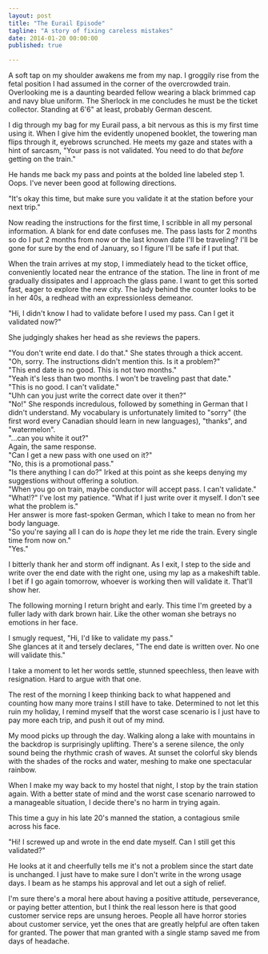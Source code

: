 ```yaml
---
layout: post
title: "The Eurail Episode"
tagline: "A story of fixing careless mistakes"
date: 2014-01-20 00:00:00
published: true

---
```


A soft tap on my shoulder awakens me from my nap. I groggily rise from the fetal 
position I had assumed in the corner of the overcrowded train. Overlooking me is 
a daunting bearded fellow wearing a black brimmed cap and navy blue uniform. The 
Sherlock in me concludes he must be the ticket collector. Standing at 6'6" at 
least, probably German descent.

I dig through my bag for my Eurail pass, a bit nervous as this is my first time 
using it. When I give him the evidently unopened booklet, the towering man flips 
through it, eyebrows scrunched. He meets my gaze and states with a hint of 
sarcasm, "Your pass is not validated. You need to do that _before_ getting on 
the train."

He hands me back my pass and points at the bolded line labeled step 1. Oops. 
I've never been good at following directions.

"It's okay this time, but make sure you validate it at the station before your 
next trip."

Now reading the instructions for the first time, I scribble in all my personal 
information. A blank for end date confuses me. The pass lasts for 2 months so do 
I put 2 months from now or the last known date I'll be traveling? I'll be gone 
for sure by the end of January, so I figure I'll be safe if I put that.

When the train arrives at my stop, I immediately head to the ticket office, 
conveniently located near the entrance of the station. The line in front of me 
gradually dissipates and I approach the glass pane. I want to get this sorted 
fast, eager to explore the new city. The lady behind the counter looks to be in 
her 40s, a redhead with an expressionless demeanor.

"Hi, I didn't know I had to validate before I used my pass. Can I get it 
validated now?"

She judgingly shakes her head as she reviews the papers.

"You don't write end date. I do that." She states through a thick accent.  
"Oh, sorry. The instructions didn't mention this. Is it a problem?"  
"This end date is no good. This is not two months."  
"Yeah it's less than two months. I won't be traveling past that date."  
"This is no good. I can't validate."  
"Uhh can you just write the correct date over it then?"  
"No!" She responds incredulous, followed by something in German that I didn't 
understand. My vocabulary is unfortunately limited to "sorry" (the first word 
every Canadian should learn in new languages), "thanks", and "watermelon".  
"...can you white it out?"  
Again, the same response.  
"Can I get a new pass with one used on it?"  
"No, this is a promotional pass."  
"Is there anything I can do?" Irked at this point as she keeps denying my 
suggestions without offering a solution.  
"When you go on train, maybe conductor will accept pass. I can't validate."  
"What!?" I've lost my patience. "What if I just write over it myself. I don't 
see what the problem is."  
Her answer is more fast-spoken German, which I take to mean no from her body 
language.  
"So you're saying all I can do is _hope_ they let me ride the train.  Every 
single time from now on."  
"Yes."

I bitterly thank her and storm off indignant. As I exit, I step to the side and 
write over the end date with the right one, using my lap as a makeshift table. I 
bet if I go again tomorrow, whoever is working then will validate it. That'll 
show her.

The following morning I return bright and early. This time I'm greeted by a 
fuller lady with dark brown hair. Like the other woman she betrays no emotions 
in her face.

I smugly request, "Hi, I'd like to validate my pass."  
She glances at it and tersely declares, "The end date is written over. No one 
will validate this."

I take a moment to let her words settle, stunned speechless, then leave with 
resignation.  Hard to argue with that one.

The rest of the morning I keep thinking back to what happened and counting how 
many more trains I still have to take. Determined to not let this ruin my 
holiday, I remind myself that the worst case scenario is I just have to pay more 
each trip, and push it out of my mind.

My mood picks up through the day. Walking along a lake with mountains in the 
backdrop is surprisingly uplifting. There's a serene silence, the only sound 
being the rhythmic crash of waves. At sunset the colorful sky blends with the 
shades of the rocks and water, meshing to make one spectacular rainbow.

When I make my way back to my hostel that night, I stop by the train station 
again. With a better state of mind and the worst case scenario narrowed to a 
manageable situation, I decide there's no harm in trying again.

This time a guy in his late 20's manned the station, a contagious smile across 
his face.

"Hi! I screwed up and wrote in the end date myself. Can I still get this 
validated?"

He looks at it and cheerfully tells me it's not a problem since the start date 
is unchanged. I just have to make sure I don't write in the wrong usage days.
I beam as he stamps his approval and let out a sigh of relief.

I'm sure there's a moral here about having a positive attitude, perseverance, or 
paying better attention, but I think the real lesson here is that good customer 
service reps are unsung heroes. People all have horror stories about customer 
service, yet the ones that are greatly helpful are often taken for granted. The 
power that man granted with a single stamp saved me from days of headache.
